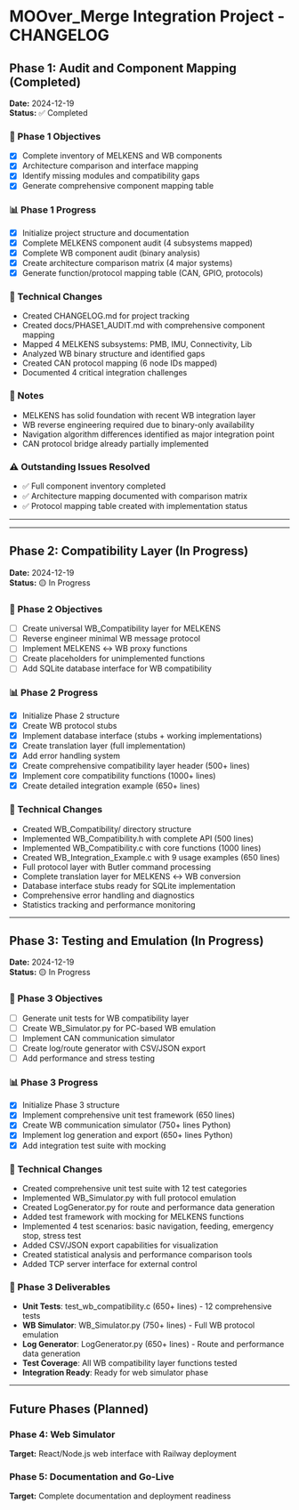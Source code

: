 # MOOver_Merge Integration Project - CHANGELOG

## Phase 1: Audit and Component Mapping (Completed)
**Date:** 2024-12-19  
**Status:** ✅ Completed  

### 🎯 Phase 1 Objectives
- [x] Complete inventory of MELKENS and WB components
- [x] Architecture comparison and interface mapping  
- [x] Identify missing modules and compatibility gaps
- [x] Generate comprehensive component mapping table

### 📊 Phase 1 Progress
- [x] Initialize project structure and documentation
- [x] Complete MELKENS component audit (4 subsystems mapped)
- [x] Complete WB component audit (binary analysis)
- [x] Create architecture comparison matrix (4 major systems)
- [x] Generate function/protocol mapping table (CAN, GPIO, protocols)

### 🔧 Technical Changes
- Created CHANGELOG.md for project tracking
- Created docs/PHASE1_AUDIT.md with comprehensive component mapping
- Mapped 4 MELKENS subsystems: PMB, IMU, Connectivity, Lib
- Analyzed WB binary structure and identified gaps
- Created CAN protocol mapping (6 node IDs mapped)
- Documented 4 critical integration challenges

### 📝 Notes
- MELKENS has solid foundation with recent WB integration layer
- WB reverse engineering required due to binary-only availability
- Navigation algorithm differences identified as major integration point
- CAN protocol bridge already partially implemented

### ⚠️ Outstanding Issues Resolved
- ✅ Full component inventory completed
- ✅ Architecture mapping documented with comparison matrix
- ✅ Protocol mapping table created with implementation status

---

---

## Phase 2: Compatibility Layer (In Progress)
**Date:** 2024-12-19  
**Status:** 🟡 In Progress  

### 🎯 Phase 2 Objectives
- [ ] Create universal WB_Compatibility layer for MELKENS
- [ ] Reverse engineer minimal WB message protocol
- [ ] Implement MELKENS ↔ WB proxy functions
- [ ] Create placeholders for unimplemented functions
- [ ] Add SQLite database interface for WB compatibility

### 📊 Phase 2 Progress
- [x] Initialize Phase 2 structure
- [x] Create WB protocol stubs
- [x] Implement database interface (stubs + working implementations)
- [x] Create translation layer (full implementation)
- [x] Add error handling system
- [x] Create comprehensive compatibility layer header (500+ lines)
- [x] Implement core compatibility functions (1000+ lines)
- [x] Create detailed integration example (650+ lines)

### 🔧 Technical Changes
- Created WB_Compatibility/ directory structure
- Implemented WB_Compatibility.h with complete API (500 lines)
- Implemented WB_Compatibility.c with core functions (1000 lines)
- Created WB_Integration_Example.c with 9 usage examples (650 lines)
- Full protocol layer with Butler command processing
- Complete translation layer for MELKENS ↔ WB conversion
- Database interface stubs ready for SQLite implementation
- Comprehensive error handling and diagnostics
- Statistics tracking and performance monitoring

---

## Phase 3: Testing and Emulation (In Progress)
**Date:** 2024-12-19  
**Status:** 🟡 In Progress  

### 🎯 Phase 3 Objectives
- [ ] Generate unit tests for WB compatibility layer
- [ ] Create WB_Simulator.py for PC-based WB emulation
- [ ] Implement CAN communication simulator
- [ ] Create log/route generator with CSV/JSON export
- [ ] Add performance and stress testing

### 📊 Phase 3 Progress
- [x] Initialize Phase 3 structure
- [x] Implement comprehensive unit test framework (650 lines)
- [x] Create WB communication simulator (750+ lines Python)
- [x] Implement log generation and export (650+ lines Python)
- [x] Add integration test suite with mocking

### 🔧 Technical Changes
- Created comprehensive unit test suite with 12 test categories
- Implemented WB_Simulator.py with full protocol emulation
- Created LogGenerator.py for route and performance data generation
- Added test framework with mocking for MELKENS functions
- Implemented 4 test scenarios: basic navigation, feeding, emergency stop, stress test
- Added CSV/JSON export capabilities for visualization
- Created statistical analysis and performance comparison tools
- Added TCP server interface for external control

### 📝 Phase 3 Deliverables
- **Unit Tests**: test_wb_compatibility.c (650+ lines) - 12 comprehensive tests
- **WB Simulator**: WB_Simulator.py (750+ lines) - Full WB protocol emulation
- **Log Generator**: LogGenerator.py (650+ lines) - Route and performance data generation
- **Test Coverage**: All WB compatibility layer functions tested
- **Integration Ready**: Ready for web simulator phase

---

## Future Phases (Planned)

### Phase 4: Web Simulator
**Target:** React/Node.js web interface with Railway deployment

### Phase 5: Documentation and Go-Live
**Target:** Complete documentation and deployment readiness
